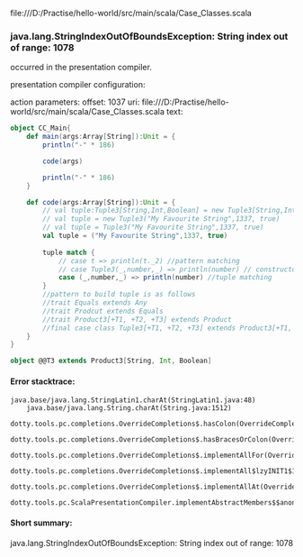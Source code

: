 file:///D:/Practise/hello-world/src/main/scala/Case_Classes.scala
### java.lang.StringIndexOutOfBoundsException: String index out of range: 1078

occurred in the presentation compiler.

presentation compiler configuration:


action parameters:
offset: 1037
uri: file:///D:/Practise/hello-world/src/main/scala/Case_Classes.scala
text:
```scala
object CC_Main{
    def main(args:Array[String]):Unit = {
        println("-" * 186)

        code(args)

        println("-" * 186)
    }

    def code(args:Array[String]):Unit = {
        // val tuple:Tuple3[String,Int,Boolean] = new Tuple3[String,Int,Boolean]("My Favourite String",1337, true)        
        // val tuple = new Tuple3("My Favourite String",1337, true)        
        // val tuple = Tuple3("My Favourite String",1337, true)        
        val tuple = ("My Favourite String",1337, true)        
        
        tuple match {
            // case t => println(t._2) //pattern matching
            // case Tuple3(_,number,_) => println(number) // constructor matching
            case (_,number,_) => println(number) //tuple matching
        }
        //pattern to build tuple is as follows
        //trait Equals extends Any
        //trait Prodcut extends Equals
        //trait Product3[+T1, +T2, +T3] extends Product
        //final case class Tuple3[+T1, +T2, +T3] extends Product3[+T1, +T2, +T3]
    }
}

object @@T3 extends Product3[String, Int, Boolean]
```



#### Error stacktrace:

```
java.base/java.lang.StringLatin1.charAt(StringLatin1.java:48)
	java.base/java.lang.String.charAt(String.java:1512)
	dotty.tools.pc.completions.OverrideCompletions$.hasColon(OverrideCompletions.scala:507)
	dotty.tools.pc.completions.OverrideCompletions$.hasBracesOrColon(OverrideCompletions.scala:500)
	dotty.tools.pc.completions.OverrideCompletions$.implementAllFor(OverrideCompletions.scala:322)
	dotty.tools.pc.completions.OverrideCompletions$.implementAll$lzyINIT1$1$$anonfun$1(OverrideCompletions.scala:213)
	dotty.tools.pc.completions.OverrideCompletions$.implementAllAt(OverrideCompletions.scala:219)
	dotty.tools.pc.ScalaPresentationCompiler.implementAbstractMembers$$anonfun$1(ScalaPresentationCompiler.scala:271)
```
#### Short summary: 

java.lang.StringIndexOutOfBoundsException: String index out of range: 1078